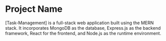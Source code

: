 # Project Name

[Task-Management] is a full-stack web application built using the MERN stack. It incorporates MongoDB as the database, Express.js as the backend framework, React for the frontend, and Node.js as the runtime environment.
